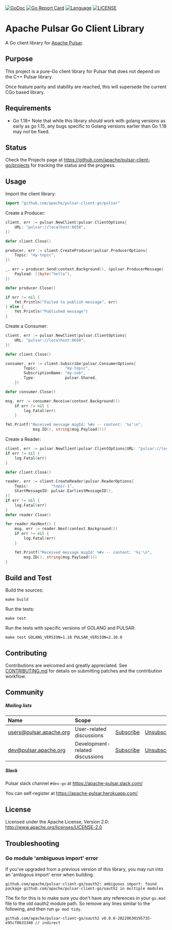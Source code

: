 <!--

    Licensed to the Apache Software Foundation (ASF) under one
    or more contributor license agreements.  See the NOTICE file
    distributed with this work for additional information
    regarding copyright ownership.  The ASF licenses this file
    to you under the Apache License, Version 2.0 (the
    "License"); you may not use this file except in compliance
    with the License.  You may obtain a copy of the License at

      http://www.apache.org/licenses/LICENSE-2.0

    Unless required by applicable law or agreed to in writing,
    software distributed under the License is distributed on an
    "AS IS" BASIS, WITHOUT WARRANTIES OR CONDITIONS OF ANY
    KIND, either express or implied.  See the License for the
    specific language governing permissions and limitations
    under the License.

-->
[![GoDoc](https://img.shields.io/badge/Godoc-reference-blue.svg)](https://godoc.org/github.com/apache/pulsar-client-go)
[![Go Report Card](https://goreportcard.com/badge/github.com/apache/pulsar-client-go)](https://goreportcard.com/report/github.com/apache/pulsar-client-go)
[![Language](https://img.shields.io/badge/Language-Go-blue.svg)](https://golang.org/)
[![LICENSE](https://img.shields.io/hexpm/l/pulsar.svg)](https://github.com/apache/pulsar-client-go/blob/master/LICENSE)
# Apache Pulsar Go Client Library

A Go client library for [Apache Pulsar](https://pulsar.apache.org/).

## Purpose

This project is a pure-Go client library for Pulsar that does not
depend on the C++ Pulsar library.

Once feature parity and stability are reached, this will supersede the current
CGo based library.

## Requirements

- Go 1.18+
  Note that while this library should work with golang versions as early as go 1.15,
  any bugs specific to Golang versions earlier than Go 1.18 may not be fixed.

## Status

Check the Projects page at https://github.com/apache/pulsar-client-go/projects for
tracking the status and the progress.

## Usage

Import the client library:

```go
import "github.com/apache/pulsar-client-go/pulsar"
```

Create a Producer:

```go
client, err := pulsar.NewClient(pulsar.ClientOptions{
    URL: "pulsar://localhost:6650",
})

defer client.Close()

producer, err := client.CreateProducer(pulsar.ProducerOptions{
	Topic: "my-topic",
})

_, err = producer.Send(context.Background(), &pulsar.ProducerMessage{
	Payload: []byte("hello"),
})

defer producer.Close()

if err != nil {
    fmt.Println("Failed to publish message", err)
} else {
    fmt.Println("Published message")
}
```

Create a Consumer:

```go
client, err := pulsar.NewClient(pulsar.ClientOptions{
    URL: "pulsar://localhost:6650",
})

defer client.Close()

consumer, err := client.Subscribe(pulsar.ConsumerOptions{
        Topic:            "my-topic",
        SubscriptionName: "my-sub",
        Type:             pulsar.Shared,
    })

defer consumer.Close()

msg, err := consumer.Receive(context.Background())
    if err != nil {
        log.Fatal(err)
    }

fmt.Printf("Received message msgId: %#v -- content: '%s'\n",
            msg.ID(), string(msg.Payload()))

```

Create a Reader:

```go
client, err := pulsar.NewClient(pulsar.ClientOptions{URL: "pulsar://localhost:6650"})
if err != nil {
	log.Fatal(err)
}

defer client.Close()

reader, err := client.CreateReader(pulsar.ReaderOptions{
	Topic:          "topic-1",
	StartMessageID: pulsar.EarliestMessageID(),
})
if err != nil {
	log.Fatal(err)
}
defer reader.Close()

for reader.HasNext() {
	msg, err := reader.Next(context.Background())
	if err != nil {
		log.Fatal(err)
	}

	fmt.Printf("Received message msgId: %#v -- content: '%s'\n",
		msg.ID(), string(msg.Payload()))
}
```

## Build and Test

Build the sources:

    make build

Run the tests:

    make test

Run the tests with specific versions of GOLANG and PULSAR:

    make test GOLANG_VERSION=1.18 PULSAR_VERSION=2.10.0

## Contributing

Contributions are welcomed and greatly appreciated. See [CONTRIBUTING.md](CONTRIBUTING.md) for details on submitting patches and the contribution workflow.

## Community

##### Mailing lists

| Name                                                      | Scope                           |                                                       |                                                           |                                                                    |
|:----------------------------------------------------------|:--------------------------------|:------------------------------------------------------|:----------------------------------------------------------|:-------------------------------------------------------------------|
| [users@pulsar.apache.org](mailto:users@pulsar.apache.org) | User-related discussions        | [Subscribe](mailto:users-subscribe@pulsar.apache.org) | [Unsubscribe](mailto:users-unsubscribe@pulsar.apache.org) | [Archives](http://mail-archives.apache.org/mod_mbox/pulsar-users/) |
| [dev@pulsar.apache.org](mailto:dev@pulsar.apache.org)     | Development-related discussions | [Subscribe](mailto:dev-subscribe@pulsar.apache.org)   | [Unsubscribe](mailto:dev-unsubscribe@pulsar.apache.org)   | [Archives](http://mail-archives.apache.org/mod_mbox/pulsar-dev/)   |

##### Slack

Pulsar slack channel `#dev-go` at https://apache-pulsar.slack.com/

You can self-register at https://apache-pulsar.herokuapp.com/

## License

Licensed under the Apache License, Version 2.0: http://www.apache.org/licenses/LICENSE-2.0

## Troubleshooting

### Go module 'ambiguous import' error

If you've upgraded from a previous version of this library, you may run into an 'ambigous import' error when building.

```
github.com/apache/pulsar-client-go/oauth2: ambiguous import: found package github.com/apache/pulsar-client-go/oauth2 in multiple modules
```

The fix for this is to make sure you don't have any references in your `go.mod` file to the old oauth2 module path.  So remove any lines
similar to the following, and then run `go mod tidy`.

```
github.com/apache/pulsar-client-go/oauth2 v0.0.0-20220630195735-e95cf0633348 // indirect
```
